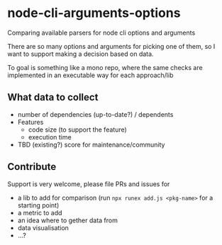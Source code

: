 # node-cli-arguments-options

Comparing available parsers for node cli options and arguments

There are so many options and arguments for picking one of them, so I want to support making a decision based on data.

To goal is something like a mono repo, where the same checks are implemented in an executable way for each approach/lib

## What data to collect

- number of dependencies (up-to-date?) / dependents
- Features
  - code size (to support the feature)
  - execution time
- TBD (existing?) score for maintenance/community

## Contribute

Support is very welcome, please file PRs and issues for

- a lib to add for comparison (run `npx runex add.js <pkg-name>` for a starting point)
- a metric to add
- an idea where to gether data from
- data visualisation
- ...?
